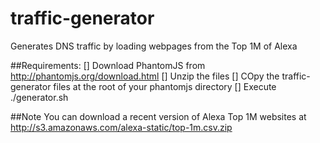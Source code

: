 # traffic-generator
Generates DNS traffic by loading webpages from the Top 1M of Alexa

##Requirements:
[] Download PhantomJS from http://phantomjs.org/download.html
[] Unzip the files 
[] COpy the traffic-generator files at the root of your phantomjs directory
[] Execute ./generator.sh


##Note
You can download a recent version of Alexa Top 1M websites at http://s3.amazonaws.com/alexa-static/top-1m.csv.zip
